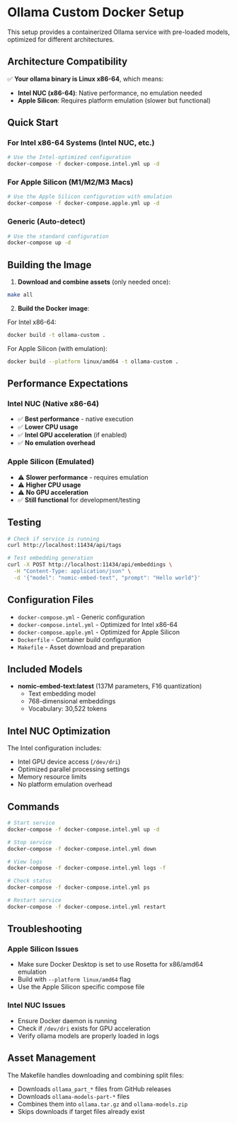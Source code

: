  # Ollama Custom Docker Setup

This setup provides a containerized Ollama service with pre-loaded models, optimized for different architectures.

## Architecture Compatibility

✅ **Your ollama binary is Linux x86-64**, which means:
- **Intel NUC (x86-64)**: Native performance, no emulation needed
- **Apple Silicon**: Requires platform emulation (slower but functional)

## Quick Start

### For Intel x86-64 Systems (Intel NUC, etc.)
```bash
# Use the Intel-optimized configuration
docker-compose -f docker-compose.intel.yml up -d
```

### For Apple Silicon (M1/M2/M3 Macs)
```bash
# Use the Apple Silicon configuration with emulation
docker-compose -f docker-compose.apple.yml up -d
```

### Generic (Auto-detect)
```bash
# Use the standard configuration
docker-compose up -d
```

## Building the Image

1. **Download and combine assets** (only needed once):
```bash
make all
```

2. **Build the Docker image**:

For Intel x86-64:
```bash
docker build -t ollama-custom .
```

For Apple Silicon (with emulation):
```bash
docker build --platform linux/amd64 -t ollama-custom .
```

## Performance Expectations

### Intel NUC (Native x86-64)
- ✅ **Best performance** - native execution
- ✅ **Lower CPU usage**
- ✅ **Intel GPU acceleration** (if enabled)
- ✅ **No emulation overhead**

### Apple Silicon (Emulated)
- ⚠️ **Slower performance** - requires emulation
- ⚠️ **Higher CPU usage**
- ⚠️ **No GPU acceleration**
- ✅ **Still functional** for development/testing

## Testing

```bash
# Check if service is running
curl http://localhost:11434/api/tags

# Test embedding generation
curl -X POST http://localhost:11434/api/embeddings \
  -H "Content-Type: application/json" \
  -d '{"model": "nomic-embed-text", "prompt": "Hello world"}'
```

## Configuration Files

- `docker-compose.yml` - Generic configuration
- `docker-compose.intel.yml` - Optimized for Intel x86-64
- `docker-compose.apple.yml` - Optimized for Apple Silicon
- `Dockerfile` - Container build configuration
- `Makefile` - Asset download and preparation

## Included Models

- **nomic-embed-text:latest** (137M parameters, F16 quantization)
  - Text embedding model
  - 768-dimensional embeddings
  - Vocabulary: 30,522 tokens

## Intel NUC Optimization

The Intel configuration includes:
- Intel GPU device access (`/dev/dri`)
- Optimized parallel processing settings
- Memory resource limits
- No platform emulation overhead

## Commands

```bash
# Start service
docker-compose -f docker-compose.intel.yml up -d

# Stop service
docker-compose -f docker-compose.intel.yml down

# View logs
docker-compose -f docker-compose.intel.yml logs -f

# Check status
docker-compose -f docker-compose.intel.yml ps

# Restart service
docker-compose -f docker-compose.intel.yml restart
```

## Troubleshooting

### Apple Silicon Issues
- Make sure Docker Desktop is set to use Rosetta for x86/amd64 emulation
- Build with `--platform linux/amd64` flag
- Use the Apple Silicon specific compose file

### Intel NUC Issues
- Ensure Docker daemon is running
- Check if `/dev/dri` exists for GPU acceleration
- Verify ollama models are properly loaded in logs

## Asset Management

The Makefile handles downloading and combining split files:
- Downloads `ollama_part_*` files from GitHub releases
- Downloads `ollama-models-part-*` files
- Combines them into `ollama.tar.gz` and `ollama-models.zip`
- Skips downloads if target files already exist 
